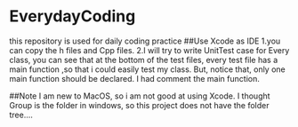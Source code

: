 # EverydayCoding
this repository is used for daily coding practice
##Use Xcode as IDE
1.you can copy the h files and Cpp files.
2.I will try to write UnitTest case for Every class, you can see that at the bottom of the test files, every test file has a main function ,so that i could easily test my class. But, notice that, only one main function should be declared. I had comment the main function.

##Note
I am new to MacOS, so i am not good at using Xcode. I thought Group is the folder in windows, so this project does not have the folder tree....
